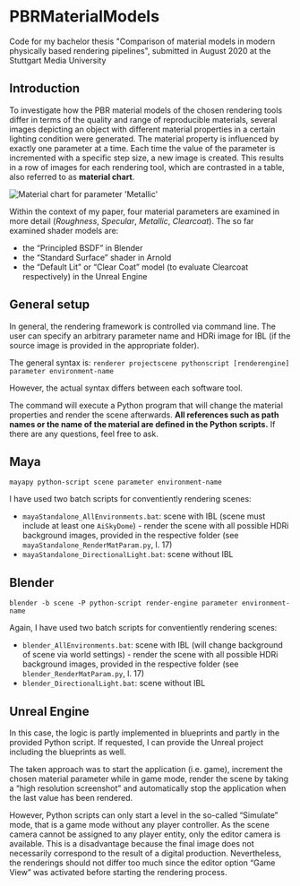 # PBRMaterialModels
Code for my bachelor thesis "Comparison of material models in modern physically based rendering pipelines", submitted in August 2020 at the Stuttgart Media University

## Introduction

To investigate how the PBR material models of the chosen rendering tools differ in terms of the quality and range of reproducible materials, several images depicting an object with different material properties in a certain lighting condition were generated. The material property is influenced by exactly one parameter at a time. Each time the value of the parameter is incremented with a specific step size, a new image is created. This results in a row of images for each rendering tool, which are contrasted in a table, also referred to as **material chart**.

![Material chart for parameter 'Metallic'](matchart-metallic-lebombo_1k.png)

Within the context of my paper, four material parameters are examined in more detail (*Roughness*, *Specular*, *Metallic*, *Clearcoat*).
The so far examined shader models are:
- the “Principled BSDF” in Blender
- the “Standard Surface” shader in Arnold
- the “Default Lit” or “Clear Coat” model (to evaluate Clearcoat respectively) in the Unreal Engine

## General setup

In general, the rendering framework is controlled via command line. The user can specify an arbitrary parameter name and HDRi image for IBL (if the source image is provided in the appropriate folder).

The general syntax is:
`renderer projectscene pythonscript [renderengine] parameter environment-name`

However, the actual syntax differs between each software tool.

The command will execute a Python program that will change the material properties and render the scene afterwards. **All references such as path names or the name of the material are defined in the Python scripts.** If there are any questions, feel free to ask.

## Maya

`mayapy python-script scene parameter environment-name`

I have used two batch scripts for conventiently rendering scenes:

- `mayaStandalone_AllEnvironments.bat`: scene with IBL (scene must include at least one `AiSkyDome`) - render the scene with all possible HDRi background images, provided in the respective folder (see `mayaStandalone_RenderMatParam.py`, l. 17)
- `mayaStandalone_DirectionalLight.bat`: scene without IBL

## Blender

`blender -b scene -P python-script render-engine parameter environment-name`

Again, I have used two batch scripts for conventiently rendering scenes:

- `blender_AllEnvironments.bat`: scene with IBL (will change background of scene via world settings) - render the scene with all possible HDRi background images, provided in the respective folder (see `blender_RenderMatParam.py`, l. 17)
- `blender_DirectionalLight.bat`: scene without IBL

## Unreal Engine

In this case, the logic is partly implemented in blueprints and partly in the provided Python script. If requested, I can provide the Unreal project including the blueprints as well.

The taken approach was to start the application (i.e. game), increment the chosen material parameter while in game mode, render the scene by taking a “high resolution screenshot” and automatically stop the application when the last value has been rendered.

However, Python scripts can only start a level in the so-called “Simulate” mode, that is a game mode without any player controller. As the scene camera cannot be assigned to any player entity, only the editor camera is available. This is a disadvantage because the final image does not necessarily correspond to the result of a digital production. Nevertheless, the renderings should not differ too much since the editor option “Game View” was activated before starting the rendering process.
